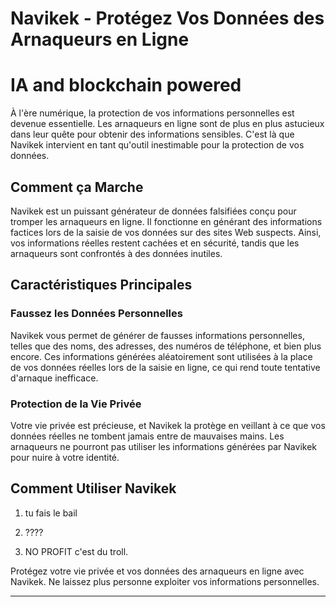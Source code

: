 # Navikek - Protégez Vos Données des Arnaqueurs en Ligne
# IA and blockchain powered
À l'ère numérique, la protection de vos informations personnelles est devenue essentielle. Les arnaqueurs en ligne sont de plus en plus astucieux dans leur quête pour obtenir des informations sensibles. C'est là que Navikek intervient en tant qu'outil inestimable pour la protection de vos données.

## Comment ça Marche

Navikek est un puissant générateur de données falsifiées conçu pour tromper les arnaqueurs en ligne. Il fonctionne en générant des informations factices lors de la saisie de vos données sur des sites Web suspects. Ainsi, vos informations réelles restent cachées et en sécurité, tandis que les arnaqueurs sont confrontés à des données inutiles.

## Caractéristiques Principales

### Faussez les Données Personnelles

Navikek vous permet de générer de fausses informations personnelles, telles que des noms, des adresses, des numéros de téléphone, et bien plus encore. Ces informations générées aléatoirement sont utilisées à la place de vos données réelles lors de la saisie en ligne, ce qui rend toute tentative d'arnaque inefficace.

### Protection de la Vie Privée

Votre vie privée est précieuse, et Navikek la protège en veillant à ce que vos données réelles ne tombent jamais entre de mauvaises mains. Les arnaqueurs ne pourront pas utiliser les informations générées par Navikek pour nuire à votre identité.

## Comment Utiliser Navikek

1. tu fais le bail 

2. ????

3. NO PROFIT c'est du troll.

Protégez votre vie privée et vos données des arnaqueurs en ligne avec Navikek. Ne laissez plus personne exploiter vos informations personnelles.

---
